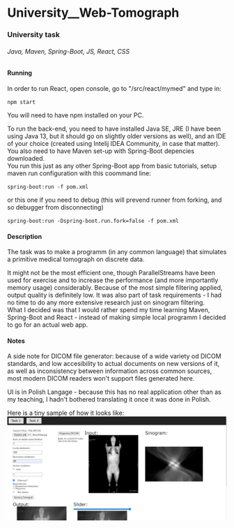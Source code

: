 # University__Web-Tomograph
### University task
###### Java, Maven, Spring-Boot, JS, React, CSS
#### Running
In order to run React, open console, go to "/src/react/mymed" and type in:  
```
npm start
```
You will need to have npm installed on your PC.

To run the back-end, you need to have installed Java SE, JRE (I have been using Java 13, but it should go on slightly older versions as well),
and an IDE of your choice (created using Intelij IDEA Community, in case that matter).  
You also need to have Maven set-up with Spring-Boot depencies downloaded.  
You run this just as any other Spring-Boot app from basic tutorials, setup maven run configuration with this coommand line:  
```
spring-boot:run -f pom.xml
```
or this one if you need to debug (this will prevend runner from forking, and so debugger from disconnecting)  
```
spring-boot:run -Dspring-boot.run.fork=false -f pom.xml
```
#### Description
The task was to make a programm (in any common language) that simulates a primitive medical tomograph on discrete data.

It might not be the most efficient one, though ParallelStreams have been used for exercise and to increase the performance (and more importantly memory usage) considerably.
Because of the most simple filtering applied, output quality is definitely low. It was also part of task requirements - I had no time to do any more extensive research just on sinogram filtering.  
What I decided was that I would rather spend my time learning Maven, Spring-Boot and React - instead of making simple local programm I decided to go for an actual web app.
#### Notes
A side note for DICOM file generator: because of a wide variety od DICOM standards, and low accesibility to actual documents on new versions of it, as well as inconsistency between information across common sources, most modern DICOM readers won't support files generated here.

UI is in Polish Langage - because this has no real application other than as my teaching, I hadn't bothered translating it once it was done in Polish.

Here is a tiny sample of how it looks like:
![Sample Screenshot](https://github.com/MikiWiX/University__Web-Tomograph/blob/main/Sample.png)
